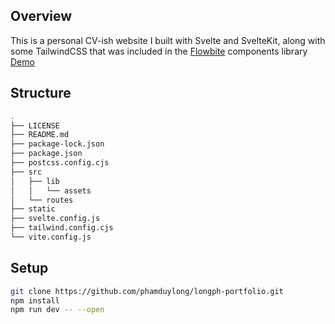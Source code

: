 ## Overview
This is a personal CV-ish website I built with Svelte and SvelteKit, along with some TailwindCSS that was included in the [Flowbite](https://flowbite.com/docs/getting-started/introduction/) components library <br/>
[Demo](https://longph.com)

## Structure 
```bash
.
├── LICENSE
├── README.md
├── package-lock.json
├── package.json
├── postcss.config.cjs
├── src
│   ├── lib
│   │   └── assets
│   └── routes
├── static
├── svelte.config.js
├── tailwind.config.cjs
└── vite.config.js
```
## Setup
```bash
git clone https://github.com/phamduylong/longph-portfolio.git
npm install
npm run dev -- --open
```
